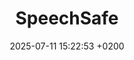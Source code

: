 ---
title: "SpeechSafe"
date: 2025-07-11 15:22:53 +0200
categories: projects
img_url: https://unisalento-idalab-iotcourse-2024-2025.github.io/wot-project-presentation-StabileRomano/assets/images/Design_Architetturale.png
site_url: "https://unisalento-idalab-iotcourse-2024-2025.github.io/wot-project-presentation-StabileRomano/"
project_url1: "https://github.com/UniSalento-IDALab-IoTCourse-2024-2025/wot-project-2024-2025-STT-Broadcast-StabileRomano"
project_url2: "https://github.com/UniSalento-IDALab-IoTCourse-2024-2025/wot-project-2024-2025-MobileApp-StabileRomano"
project_url3: "https://github.com/UniSalento-IDALab-IoTCourse-2024-2025/wot-project-2024-2025-TTS-Receiver-StabileRomano"
project_url4: ""
project_url5: ""
project_url6: ""
description: "Il progetto si propone di sviluppare un sistema intelligente per la protezione uditiva e la comunicazione in ambienti di lavoro rumorosi, utilizzando una infrastruttura IoT composta da Raspberry Pi, cuffie Bluetooth e beacon BLE."
---